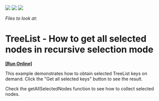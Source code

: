 <!-- default badges list -->
![](https://img.shields.io/endpoint?url=https://codecentral.devexpress.com/api/v1/VersionRange/128584164/17.2.4%2B)
[![](https://img.shields.io/badge/Open_in_DevExpress_Support_Center-FF7200?style=flat-square&logo=DevExpress&logoColor=white)](https://supportcenter.devexpress.com/ticket/details/T590425)
[![](https://img.shields.io/badge/📖_How_to_use_DevExpress_Examples-e9f6fc?style=flat-square)](https://docs.devexpress.com/GeneralInformation/403183)
<!-- default badges end -->
<!-- default file list -->
*Files to look at*:

<!-- default file list end -->
# TreeList - How to get all selected nodes in recursive selection mode
<!-- run online -->
**[[Run Online]](https://codecentral.devexpress.com/128584164/)**
<!-- run online end -->


<p>This example demonstrates how to obtain selected TreeList keys on demand. Click the "Get all selected keys" button to see the result.</p>
<p>Check the getAllSelectedNodes function to see how to collect selected nodes.</p>

<br/>


